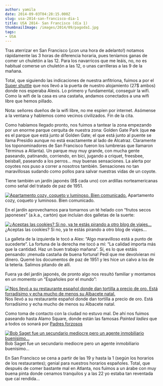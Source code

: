 ```yaml
---
author: yamila
date: 2014-09-03T04:28:15.000Z
slug: usa-2014-san-francisco-dia-1
title: USA 2014- San Francisco (día 1)
thumbnailImage: /images/2014/09/pagoda1.jpg
tags:
- USA
---
```



Tras aterrizar en San Francisco (¡con una hora de adelanto!) notamos rápidamente las 3 horas de diferencia horaria, pues teníamos ganas de comer un chuletón a las 12. Para los navarricos que me leáis, no, no es habitual comerse un chuletón a las 12, o unas carrilleras a las 9 de la mañana.

Total, que siguiendo las indicaciones de nuestra anfitriona, fuimos a por el [Super shuttle](http:/www.supershuttle.com/) que nos llevó a la puerta de nuestro alojamiento (27$ ambos) donde nos esperaba Alexis. Lo primero y fundamental, conseguir la wifi. Como la wifi de la casa es una castaña, andamos conectados a una wifi libre que hemos pillado.

Nota: señores dueños de la wifi libre, no me espíen por internet. Asómense a la ventana y hablemos como vecinos civilizados. Fin de la cita.

Como habíamos llegado pronto, nos fuimos a tantear la zona empezando por un enorme parque cerquita de nuestra zona: Golden Gate Park (que **no** es el parque que está junto al Golden Gate; el que está junto al puente se llama Presidio aunque no está exactamente al lado de Alcatraz. Claramente los toponominadores de San Francisco fueron los lumbreras que llamaron Términus a Atlanta). Un parque muy muy grande, con mucha gente paseando, patinando, corriendo, en bici, jugando a criquet, freesbee, beisball, paseando a los perros… muy buenas sensaciones. La alerta por coyotes nos puso a correr a nosotros también. Sensaciones no tan maravillosas sudando como pollos para salvar nuestras vidas de un coyote.

Tiene también un jardín japonés (8$ cada uno) con ardillas norteamericanas como señal del tratado de paz de 1951.

[![Apartamento cozy, coqueto y luminoso. Bien comunicado.](/images/2014/09/pagoda1.jpg#small)](/images/2014/09/pagoda1.jpg#full)
Apartamento cozy, coqueto y luminoso. Bien comunicado.

En el jardín aprovechamos para tomarnos un té helado con “frutos secos japoneses” (a.k.a., cartón) que incluían dos galletas de la suerte:

[![¿Aceptas las cookies? Si no, ya te estás pirando a otro blog de viajes...](/images/2014/09/cookies.jpg#small)](/images/2014/09/cookies.jpg#full)¿Aceptas las cookies? Si no, ya te estás pirando a otro blog de viajes…

La galleta de la izquierda le tocó a Alex: “Algo maravilloso está a punto de sucederte”. La fortuna de la derecha me tocó a mí: “La calidad importa más que la cantidad. Haz un buen trabajo mañana”. Sí, es lo que estáis pensando: ¡menuda castaña de buena fortuna! Pedí que me devolvieran mi dinero. Quemé los documentos de paz de 1951 y les hice un calvo a los de la tetería. Salimos pitando de allí.

Fuera ya del jardín japonés, de pronto algo nos resultó familiar y montamos en un momento un “Españoles por el mundo”:

[![Nos llevó a su restaurante español donde dan tortilla a precio de oro. Está forradísimo y echa mucho de menos su Albacete natal.](/images/2014/09/espanoles.jpg#small)](/images/2014/09/espanoles.jpg#full)
Nos llevó a su restaurante español donde dan tortilla a precio de oro. Está forradísimo y echa mucho de menos su Albacete natal.

Como toma de contacto con la ciudad no estuvo mal. De ahí nos fuimos paseando hasta Alamo Square, donde están las famosas *Painted ladies* que a todos os sonará por [Padres forzosos](https:/www.youtube.com/watch?v=k-NTGnxZ4xI)

[![Bob Saget fue un secundario mediocre pero un agente inmobiliario buenísimo...](/images/2014/09/painted-ladies.jpg#small)](/images/2014/09/painted-ladies.jpg#full)
Bob Saget fue un secundario mediocre pero un agente inmobiliario buenísimo…

En San Francisco se cena a partir de las 19 y hasta la 1 (según los horarios de los restaurantes); genial para nuestros horarios españoles. Total, que después de comer bastante mal en Atlanta, nos fuimos a un árabe con muy buena pinta donde cenamos tranquilos y a las 22 yo estaba tan reventada que caí rendida…


